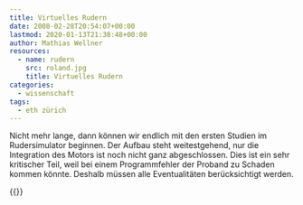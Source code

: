 ```yaml
---
title: Virtuelles Rudern
date: 2008-02-28T20:54:07+00:00
lastmod: 2020-01-13T21:38:48+00:00
author: Mathias Wellner
resources:
  - name: rudern
    src: roland.jpg
    title: Virtuelles Rudern
categories:
  - wissenschaft
tags:
  - eth zürich
---
```

Nicht mehr lange, dann können wir endlich mit den ersten Studien im Rudersimulator beginnen. Der Aufbau steht weitestgehend, nur die Integration des Motors ist noch nicht ganz abgeschlossen. Dies ist ein sehr kritischer Teil, weil bei einem Programmfehler der Proband zu Schaden kommen könnte. Deshalb müssen alle Eventualitäten berücksichtigt werden. 
<!--more-->

{{<responsive-image name="rudern">}}
